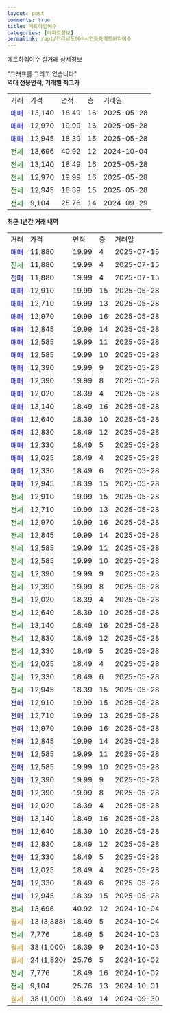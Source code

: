 ```yaml
---
layout: post
comments: true
title: 메트하임여수
categories: [아파트정보]
permalink: /apt/전라남도여수시연등동메트하임여수
---
```


메트하임여수 실거래 상세정보

<script type="text/javascript">
  google.charts.load('current', {'packages':['line', 'corechart']});
  google.charts.setOnLoadCallback(drawChart);

  function drawChart() {
    var data = new google.visualization.DataTable();
    data.addColumn('date', '거래일');
    data.addColumn('number', "매매");
    data.addColumn('number', "전세");
    data.addColumn('number', "전매");

    data.addRows([[new Date(Date.parse("2025-07-15")), 11880, null, null], [new Date(Date.parse("2025-07-15")), null, 11880, null], [new Date(Date.parse("2025-07-15")), null, null, 11880], [new Date(Date.parse("2025-05-28")), 12910, null, null], [new Date(Date.parse("2025-05-28")), 12710, null, null], [new Date(Date.parse("2025-05-28")), 12970, null, null], [new Date(Date.parse("2025-05-28")), 12845, null, null], [new Date(Date.parse("2025-05-28")), 12585, null, null], [new Date(Date.parse("2025-05-28")), 12585, null, null], [new Date(Date.parse("2025-05-28")), 12390, null, null], [new Date(Date.parse("2025-05-28")), 12390, null, null], [new Date(Date.parse("2025-05-28")), 12020, null, null], [new Date(Date.parse("2025-05-28")), 13140, null, null], [new Date(Date.parse("2025-05-28")), 12640, null, null], [new Date(Date.parse("2025-05-28")), 12830, null, null], [new Date(Date.parse("2025-05-28")), 12330, null, null], [new Date(Date.parse("2025-05-28")), 12025, null, null], [new Date(Date.parse("2025-05-28")), 12330, null, null], [new Date(Date.parse("2025-05-28")), 12945, null, null], [new Date(Date.parse("2025-05-28")), null, 12910, null], [new Date(Date.parse("2025-05-28")), null, 12710, null], [new Date(Date.parse("2025-05-28")), null, 12970, null], [new Date(Date.parse("2025-05-28")), null, 12845, null], [new Date(Date.parse("2025-05-28")), null, 12585, null], [new Date(Date.parse("2025-05-28")), null, 12585, null], [new Date(Date.parse("2025-05-28")), null, 12390, null], [new Date(Date.parse("2025-05-28")), null, 12390, null], [new Date(Date.parse("2025-05-28")), null, 12020, null], [new Date(Date.parse("2025-05-28")), null, 12640, null], [new Date(Date.parse("2025-05-28")), null, 13140, null], [new Date(Date.parse("2025-05-28")), null, 12830, null], [new Date(Date.parse("2025-05-28")), null, 12330, null], [new Date(Date.parse("2025-05-28")), null, 12025, null], [new Date(Date.parse("2025-05-28")), null, 12330, null], [new Date(Date.parse("2025-05-28")), null, 12945, null], [new Date(Date.parse("2025-05-28")), null, null, 12910], [new Date(Date.parse("2025-05-28")), null, null, 12710], [new Date(Date.parse("2025-05-28")), null, null, 12970], [new Date(Date.parse("2025-05-28")), null, null, 12845], [new Date(Date.parse("2025-05-28")), null, null, 12585], [new Date(Date.parse("2025-05-28")), null, null, 12585], [new Date(Date.parse("2025-05-28")), null, null, 12390], [new Date(Date.parse("2025-05-28")), null, null, 12390], [new Date(Date.parse("2025-05-28")), null, null, 12020], [new Date(Date.parse("2025-05-28")), null, null, 13140], [new Date(Date.parse("2025-05-28")), null, null, 12640], [new Date(Date.parse("2025-05-28")), null, null, 12830], [new Date(Date.parse("2025-05-28")), null, null, 12330], [new Date(Date.parse("2025-05-28")), null, null, 12025], [new Date(Date.parse("2025-05-28")), null, null, 12330], [new Date(Date.parse("2025-05-28")), null, null, 12945], [new Date(Date.parse("2024-10-04")), null, 13696, null], [new Date(Date.parse("2024-10-04")), null, null, null], [new Date(Date.parse("2024-10-03")), null, 7776, null], [new Date(Date.parse("2024-10-03")), null, null, null], [new Date(Date.parse("2024-10-02")), null, null, null], [new Date(Date.parse("2024-10-02")), null, 7776, null], [new Date(Date.parse("2024-10-01")), null, 9104, null], [new Date(Date.parse("2024-09-30")), null, null, null]]);

    var options = {
      hAxis: {
        format: 'yyyy/MM/dd'
      },    
      lineWidth: 0,
      pointsVisible: true,    
      title: '최근 1년간 유형별 실거래가 분포',
      legend: { position: 'bottom' }
    };

    var formatter = new google.visualization.NumberFormat({pattern:'###,###'} );
    formatter.format(data, 1);
    formatter.format(data, 2);
    
    setTimeout(function() {
        var chart = new google.visualization.LineChart(document.getElementById('columnchart_material'));
        chart.draw(data, (options));
        document.getElementById('loading').style.display = 'none';
    }, 200);
  }
</script>


<div id="loading" style="z-index:20; display: block; margin-left: 0px">"그래프를 그리고 있습니다"</div>
<div id="columnchart_material" style="width: 95%; margin-left: 0px; display: block"></div>
<!-- contents start -->
<b>역대 전용면적, 거래별 최고가</b>
<table class="sortable">
    <tr>
      <td>거래</td>
      <td>가격</td>
      <td>면적</td>
      <td>층</td>
      <td>거래일</td>
    </tr>
        <tr>
          <td><a style="color: blue">매매</a></td>
          <td>13,140</td>
          <td>18.49</td>
          <td>16</td>
          <td>2025-05-28</td>
        </tr>            <tr>
          <td><a style="color: blue">매매</a></td>
          <td>12,970</td>
          <td>19.99</td>
          <td>16</td>
          <td>2025-05-28</td>
        </tr>            <tr>
          <td><a style="color: blue">매매</a></td>
          <td>12,945</td>
          <td>18.39</td>
          <td>15</td>
          <td>2025-05-28</td>
        </tr>        
        <tr>
              <td><a style="color: darkgreen">전세</a></td>
              <td>13,696</td>
              <td>40.92</td>
              <td>12</td>
              <td>2024-10-04</td>
            </tr>            <tr>
              <td><a style="color: darkgreen">전세</a></td>
              <td>13,140</td>
              <td>18.49</td>
              <td>16</td>
              <td>2025-05-28</td>
            </tr>            <tr>
              <td><a style="color: darkgreen">전세</a></td>
              <td>12,970</td>
              <td>19.99</td>
              <td>16</td>
              <td>2025-05-28</td>
            </tr>            <tr>
              <td><a style="color: darkgreen">전세</a></td>
              <td>12,945</td>
              <td>18.39</td>
              <td>15</td>
              <td>2025-05-28</td>
            </tr>            <tr>
              <td><a style="color: darkgreen">전세</a></td>
              <td>9,104</td>
              <td>25.76</td>
              <td>14</td>
              <td>2024-09-29</td>
            </tr>        
    
</table>

<b>최근 1년간 거래 내역</b>

<table class="sortable">
    <tr>
      <td>거래</td>
      <td>가격</td>
      <td>면적</td>
      <td>층</td>
      <td>거래일</td>
    </tr>
    <tr>
      <td><a style="color: blue">매매</a></td>
      <td>11,880</td>
      <td>19.99</td>
      <td>4</td>
      <td>2025-07-15</td>
    </tr>          <tr>
      <td><a style="color: darkgreen">전세</a></td>
      <td>11,880</td>
      <td>19.99</td>
      <td>4</td>
      <td>2025-07-15</td>
    </tr>          <tr>
      <td><a style="color: darkblue">전매</a></td>
      <td>11,880</td>
      <td>19.99</td>
      <td>4</td>
      <td>2025-07-15</td>
    </tr>          <tr>
      <td><a style="color: blue">매매</a></td>
      <td>12,910</td>
      <td>19.99</td>
      <td>15</td>
      <td>2025-05-28</td>
    </tr>          <tr>
      <td><a style="color: blue">매매</a></td>
      <td>12,710</td>
      <td>19.99</td>
      <td>13</td>
      <td>2025-05-28</td>
    </tr>          <tr>
      <td><a style="color: blue">매매</a></td>
      <td>12,970</td>
      <td>19.99</td>
      <td>16</td>
      <td>2025-05-28</td>
    </tr>          <tr>
      <td><a style="color: blue">매매</a></td>
      <td>12,845</td>
      <td>19.99</td>
      <td>14</td>
      <td>2025-05-28</td>
    </tr>          <tr>
      <td><a style="color: blue">매매</a></td>
      <td>12,585</td>
      <td>19.99</td>
      <td>11</td>
      <td>2025-05-28</td>
    </tr>          <tr>
      <td><a style="color: blue">매매</a></td>
      <td>12,585</td>
      <td>19.99</td>
      <td>10</td>
      <td>2025-05-28</td>
    </tr>          <tr>
      <td><a style="color: blue">매매</a></td>
      <td>12,390</td>
      <td>19.99</td>
      <td>9</td>
      <td>2025-05-28</td>
    </tr>          <tr>
      <td><a style="color: blue">매매</a></td>
      <td>12,390</td>
      <td>19.99</td>
      <td>8</td>
      <td>2025-05-28</td>
    </tr>          <tr>
      <td><a style="color: blue">매매</a></td>
      <td>12,020</td>
      <td>18.39</td>
      <td>4</td>
      <td>2025-05-28</td>
    </tr>          <tr>
      <td><a style="color: blue">매매</a></td>
      <td>13,140</td>
      <td>18.49</td>
      <td>16</td>
      <td>2025-05-28</td>
    </tr>          <tr>
      <td><a style="color: blue">매매</a></td>
      <td>12,640</td>
      <td>18.39</td>
      <td>10</td>
      <td>2025-05-28</td>
    </tr>          <tr>
      <td><a style="color: blue">매매</a></td>
      <td>12,830</td>
      <td>18.49</td>
      <td>12</td>
      <td>2025-05-28</td>
    </tr>          <tr>
      <td><a style="color: blue">매매</a></td>
      <td>12,330</td>
      <td>18.49</td>
      <td>5</td>
      <td>2025-05-28</td>
    </tr>          <tr>
      <td><a style="color: blue">매매</a></td>
      <td>12,025</td>
      <td>18.49</td>
      <td>4</td>
      <td>2025-05-28</td>
    </tr>          <tr>
      <td><a style="color: blue">매매</a></td>
      <td>12,330</td>
      <td>18.49</td>
      <td>6</td>
      <td>2025-05-28</td>
    </tr>          <tr>
      <td><a style="color: blue">매매</a></td>
      <td>12,945</td>
      <td>18.39</td>
      <td>15</td>
      <td>2025-05-28</td>
    </tr>          <tr>
      <td><a style="color: darkgreen">전세</a></td>
      <td>12,910</td>
      <td>19.99</td>
      <td>15</td>
      <td>2025-05-28</td>
    </tr>          <tr>
      <td><a style="color: darkgreen">전세</a></td>
      <td>12,710</td>
      <td>19.99</td>
      <td>13</td>
      <td>2025-05-28</td>
    </tr>          <tr>
      <td><a style="color: darkgreen">전세</a></td>
      <td>12,970</td>
      <td>19.99</td>
      <td>16</td>
      <td>2025-05-28</td>
    </tr>          <tr>
      <td><a style="color: darkgreen">전세</a></td>
      <td>12,845</td>
      <td>19.99</td>
      <td>14</td>
      <td>2025-05-28</td>
    </tr>          <tr>
      <td><a style="color: darkgreen">전세</a></td>
      <td>12,585</td>
      <td>19.99</td>
      <td>11</td>
      <td>2025-05-28</td>
    </tr>          <tr>
      <td><a style="color: darkgreen">전세</a></td>
      <td>12,585</td>
      <td>19.99</td>
      <td>10</td>
      <td>2025-05-28</td>
    </tr>          <tr>
      <td><a style="color: darkgreen">전세</a></td>
      <td>12,390</td>
      <td>19.99</td>
      <td>9</td>
      <td>2025-05-28</td>
    </tr>          <tr>
      <td><a style="color: darkgreen">전세</a></td>
      <td>12,390</td>
      <td>19.99</td>
      <td>8</td>
      <td>2025-05-28</td>
    </tr>          <tr>
      <td><a style="color: darkgreen">전세</a></td>
      <td>12,020</td>
      <td>18.39</td>
      <td>4</td>
      <td>2025-05-28</td>
    </tr>          <tr>
      <td><a style="color: darkgreen">전세</a></td>
      <td>12,640</td>
      <td>18.39</td>
      <td>10</td>
      <td>2025-05-28</td>
    </tr>          <tr>
      <td><a style="color: darkgreen">전세</a></td>
      <td>13,140</td>
      <td>18.49</td>
      <td>16</td>
      <td>2025-05-28</td>
    </tr>          <tr>
      <td><a style="color: darkgreen">전세</a></td>
      <td>12,830</td>
      <td>18.49</td>
      <td>12</td>
      <td>2025-05-28</td>
    </tr>          <tr>
      <td><a style="color: darkgreen">전세</a></td>
      <td>12,330</td>
      <td>18.49</td>
      <td>5</td>
      <td>2025-05-28</td>
    </tr>          <tr>
      <td><a style="color: darkgreen">전세</a></td>
      <td>12,025</td>
      <td>18.49</td>
      <td>4</td>
      <td>2025-05-28</td>
    </tr>          <tr>
      <td><a style="color: darkgreen">전세</a></td>
      <td>12,330</td>
      <td>18.49</td>
      <td>6</td>
      <td>2025-05-28</td>
    </tr>          <tr>
      <td><a style="color: darkgreen">전세</a></td>
      <td>12,945</td>
      <td>18.39</td>
      <td>15</td>
      <td>2025-05-28</td>
    </tr>          <tr>
      <td><a style="color: darkblue">전매</a></td>
      <td>12,910</td>
      <td>19.99</td>
      <td>15</td>
      <td>2025-05-28</td>
    </tr>          <tr>
      <td><a style="color: darkblue">전매</a></td>
      <td>12,710</td>
      <td>19.99</td>
      <td>13</td>
      <td>2025-05-28</td>
    </tr>          <tr>
      <td><a style="color: darkblue">전매</a></td>
      <td>12,970</td>
      <td>19.99</td>
      <td>16</td>
      <td>2025-05-28</td>
    </tr>          <tr>
      <td><a style="color: darkblue">전매</a></td>
      <td>12,845</td>
      <td>19.99</td>
      <td>14</td>
      <td>2025-05-28</td>
    </tr>          <tr>
      <td><a style="color: darkblue">전매</a></td>
      <td>12,585</td>
      <td>19.99</td>
      <td>11</td>
      <td>2025-05-28</td>
    </tr>          <tr>
      <td><a style="color: darkblue">전매</a></td>
      <td>12,585</td>
      <td>19.99</td>
      <td>10</td>
      <td>2025-05-28</td>
    </tr>          <tr>
      <td><a style="color: darkblue">전매</a></td>
      <td>12,390</td>
      <td>19.99</td>
      <td>9</td>
      <td>2025-05-28</td>
    </tr>          <tr>
      <td><a style="color: darkblue">전매</a></td>
      <td>12,390</td>
      <td>19.99</td>
      <td>8</td>
      <td>2025-05-28</td>
    </tr>          <tr>
      <td><a style="color: darkblue">전매</a></td>
      <td>12,020</td>
      <td>18.39</td>
      <td>4</td>
      <td>2025-05-28</td>
    </tr>          <tr>
      <td><a style="color: darkblue">전매</a></td>
      <td>13,140</td>
      <td>18.49</td>
      <td>16</td>
      <td>2025-05-28</td>
    </tr>          <tr>
      <td><a style="color: darkblue">전매</a></td>
      <td>12,640</td>
      <td>18.39</td>
      <td>10</td>
      <td>2025-05-28</td>
    </tr>          <tr>
      <td><a style="color: darkblue">전매</a></td>
      <td>12,830</td>
      <td>18.49</td>
      <td>12</td>
      <td>2025-05-28</td>
    </tr>          <tr>
      <td><a style="color: darkblue">전매</a></td>
      <td>12,330</td>
      <td>18.49</td>
      <td>5</td>
      <td>2025-05-28</td>
    </tr>          <tr>
      <td><a style="color: darkblue">전매</a></td>
      <td>12,025</td>
      <td>18.49</td>
      <td>4</td>
      <td>2025-05-28</td>
    </tr>          <tr>
      <td><a style="color: darkblue">전매</a></td>
      <td>12,330</td>
      <td>18.49</td>
      <td>6</td>
      <td>2025-05-28</td>
    </tr>          <tr>
      <td><a style="color: darkblue">전매</a></td>
      <td>12,945</td>
      <td>18.39</td>
      <td>15</td>
      <td>2025-05-28</td>
    </tr>          <tr>
      <td><a style="color: darkgreen">전세</a></td>
      <td>13,696</td>
      <td>40.92</td>
      <td>12</td>
      <td>2024-10-04</td>
    </tr>          <tr>
      <td><a style="color: darkgoldenrod">월세</a></td>
      <td>13 (3,888)</td>
      <td>18.49</td>
      <td>5</td>
      <td>2024-10-04</td>
    </tr>          <tr>
      <td><a style="color: darkgreen">전세</a></td>
      <td>7,776</td>
      <td>18.49</td>
      <td>5</td>
      <td>2024-10-03</td>
    </tr>          <tr>
      <td><a style="color: darkgoldenrod">월세</a></td>
      <td>38 (1,000)</td>
      <td>18.39</td>
      <td>9</td>
      <td>2024-10-03</td>
    </tr>          <tr>
      <td><a style="color: darkgoldenrod">월세</a></td>
      <td>24 (1,820)</td>
      <td>25.76</td>
      <td>5</td>
      <td>2024-10-02</td>
    </tr>          <tr>
      <td><a style="color: darkgreen">전세</a></td>
      <td>7,776</td>
      <td>18.49</td>
      <td>16</td>
      <td>2024-10-02</td>
    </tr>          <tr>
      <td><a style="color: darkgreen">전세</a></td>
      <td>9,104</td>
      <td>25.76</td>
      <td>13</td>
      <td>2024-10-01</td>
    </tr>          <tr>
      <td><a style="color: darkgoldenrod">월세</a></td>
      <td>38 (1,000)</td>
      <td>18.49</td>
      <td>14</td>
      <td>2024-09-30</td>
    </tr>      </table>
<!-- contents end -->    

